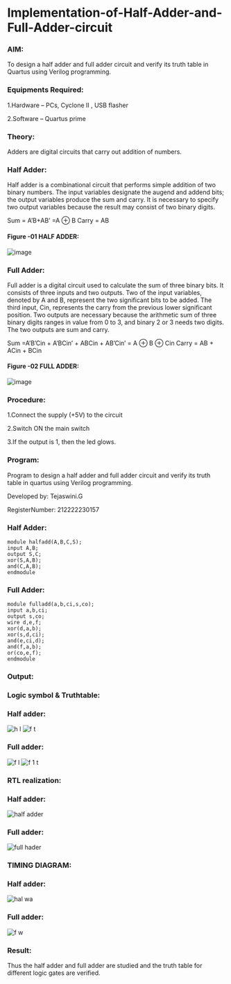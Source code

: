 # Implementation-of-Half-Adder-and-Full-Adder-circuit
### AIM:
To design a half adder and full adder circuit and verify its truth table in Quartus using Verilog programming.

### Equipments Required:
1.Hardware – PCs, Cyclone II , USB flasher

2.Software – Quartus prime
### Theory:
Adders are digital circuits that carry out addition of numbers.

### Half Adder:
Half adder is a combinational circuit that performs simple addition of two binary numbers. The input variables designate the augend and addend bits; the output variables produce the sum and carry. It is necessary to specify two output variables because the result may consist of two binary digits.

Sum = A’B+AB’ =A ⊕ B Carry = AB
#### Figure -01 HALF ADDER:
![image](https://user-images.githubusercontent.com/36288975/163552156-a13e5a56-c638-4110-97d9-8896907c8d25.png)

### Full Adder:
Full adder is a digital circuit used to calculate the sum of three binary bits. It consists of three inputs and two outputs. Two of the input variables, denoted by A and B, represent the two significant bits to be added. The third input, Cin, represents the carry from the previous lower significant position. Two outputs are necessary because the arithmetic sum of three binary digits ranges in value from 0 to 3, and binary 2 or 3 needs two digits. The two outputs are sum and carry.

Sum =A’B’Cin + A’BCin’ + ABCin + AB’Cin’ = A ⊕ B ⊕ Cin Carry = AB + ACin + BCin
#### Figure -02 FULL ADDER:

![image](https://user-images.githubusercontent.com/36288975/163552057-b3547877-6d07-45b4-b7e0-bcfebfad9e1d.png)

### Procedure:

1.Connect the supply (+5V) to the circuit

2.Switch ON the main switch

3.If the output is 1, then the led glows.
### Program:
Program to design a half adder and full adder circuit and verify its truth table in quartus using Verilog programming.

Developed by: Tejaswini.G

RegisterNumber:  212222230157
### Half Adder:
```
module halfadd(A,B,C,S);
input A,B;
output S,C;
xor(S,A,B);
and(C,A,B);
endmodule
```
### Full Adder:
```
module fulladd(a,b,ci,s,co);
input a,b,ci;
output s,co;
wire d,e,f;
xor(d,a,b);
xor(s,d,ci);
and(e,ci,d);
and(f,a,b);
or(co,e,f);
endmodule
```
### Output:
### Logic symbol & Truthtable:
### Half adder:
![h l](https://user-images.githubusercontent.com/121222763/231431089-0c6a2805-9a1c-455e-bc5b-51be5443e79b.png)
![f t](https://user-images.githubusercontent.com/121222763/231431199-8294fd1b-7e9d-476d-9f8a-c80a77d7dc08.png)
### Full adder:
![f l](https://user-images.githubusercontent.com/121222763/231431265-0524ffce-37a9-4e07-a5ba-d951de1c21be.png)
![f 1 t](https://user-images.githubusercontent.com/121222763/231431296-4749519f-df54-4157-9935-fdb0548840d3.png)

### RTL realization:
### Half adder:
![half adder](https://user-images.githubusercontent.com/121222763/231431560-68fa604c-f960-4e2a-b7b4-713a8869d853.png)
### Full adder:
![full hader](https://user-images.githubusercontent.com/121222763/231431620-81f87715-4e28-4c5a-b859-87c182514d36.png)

### TIMING DIAGRAM:
### Half adder:
![hal wa](https://user-images.githubusercontent.com/121222763/231431948-516bc73f-4a38-4896-83ce-4dbddd79301d.png)
### Full adder:
![f w](https://user-images.githubusercontent.com/121222763/231432034-021a21d8-9d19-4cea-81d2-960d16064795.png)

### Result:
Thus the half adder and full adder are studied and the truth table for different logic gates are verified.
